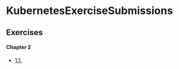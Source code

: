 # KubernetesExerciseSubmissions

## Exercises

#### Chapter 2

* [1.1.](https://github.com/ritzAmp/MOOC_k8sExerciseSubmissions/blob/1.1/Log%20Output)

